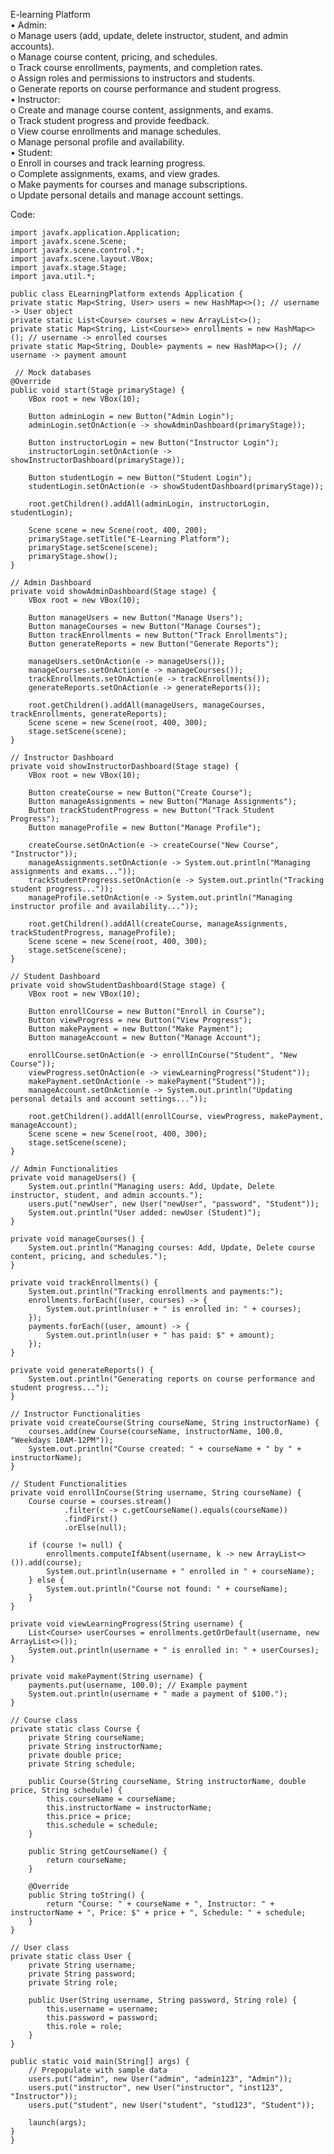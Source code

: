 E-learning Platform
<br>
• Admin:
<br>
o Manage users (add, update, delete instructor, student, and admin accounts).
<br>
o Manage course content, pricing, and schedules.
<br>
o Track course enrollments, payments, and completion rates.
<br>
o Assign roles and permissions to instructors and students.
<br>
o Generate reports on course performance and student progress.
<br>
• Instructor:
<br>
o Create and manage course content, assignments, and exams.
<br>
o Track student progress and provide feedback.
<br>
o View course enrollments and manage schedules.
<br>
o Manage personal profile and availability.
<br>
• Student:
<br>
o Enroll in courses and track learning progress.
<br>
o Complete assignments, exams, and view grades.
<br>
o Make payments for courses and manage subscriptions.
<br>
o Update personal details and manage account settings.
<br>

Code:
<br>

    import javafx.application.Application;
    import javafx.scene.Scene;
    import javafx.scene.control.*;
    import javafx.scene.layout.VBox;
    import javafx.stage.Stage;
    import java.util.*;

    public class ELearningPlatform extends Application {
    private static Map<String, User> users = new HashMap<>(); // username -> User object
    private static List<Course> courses = new ArrayList<>();
    private static Map<String, List<Course>> enrollments = new HashMap<>(); // username -> enrolled courses
    private static Map<String, Double> payments = new HashMap<>(); // username -> payment amount

     // Mock databases
    @Override
    public void start(Stage primaryStage) {
        VBox root = new VBox(10);

        Button adminLogin = new Button("Admin Login");
        adminLogin.setOnAction(e -> showAdminDashboard(primaryStage));

        Button instructorLogin = new Button("Instructor Login");
        instructorLogin.setOnAction(e -> showInstructorDashboard(primaryStage));

        Button studentLogin = new Button("Student Login");
        studentLogin.setOnAction(e -> showStudentDashboard(primaryStage));

        root.getChildren().addAll(adminLogin, instructorLogin, studentLogin);

        Scene scene = new Scene(root, 400, 200);
        primaryStage.setTitle("E-Learning Platform");
        primaryStage.setScene(scene);
        primaryStage.show();
    }

    // Admin Dashboard
    private void showAdminDashboard(Stage stage) {
        VBox root = new VBox(10);

        Button manageUsers = new Button("Manage Users");
        Button manageCourses = new Button("Manage Courses");
        Button trackEnrollments = new Button("Track Enrollments");
        Button generateReports = new Button("Generate Reports");

        manageUsers.setOnAction(e -> manageUsers());
        manageCourses.setOnAction(e -> manageCourses());
        trackEnrollments.setOnAction(e -> trackEnrollments());
        generateReports.setOnAction(e -> generateReports());

        root.getChildren().addAll(manageUsers, manageCourses, trackEnrollments, generateReports);
        Scene scene = new Scene(root, 400, 300);
        stage.setScene(scene);
    }

    // Instructor Dashboard
    private void showInstructorDashboard(Stage stage) {
        VBox root = new VBox(10);

        Button createCourse = new Button("Create Course");
        Button manageAssignments = new Button("Manage Assignments");
        Button trackStudentProgress = new Button("Track Student Progress");
        Button manageProfile = new Button("Manage Profile");

        createCourse.setOnAction(e -> createCourse("New Course", "Instructor"));
        manageAssignments.setOnAction(e -> System.out.println("Managing assignments and exams..."));
        trackStudentProgress.setOnAction(e -> System.out.println("Tracking student progress..."));
        manageProfile.setOnAction(e -> System.out.println("Managing instructor profile and availability..."));

        root.getChildren().addAll(createCourse, manageAssignments, trackStudentProgress, manageProfile);
        Scene scene = new Scene(root, 400, 300);
        stage.setScene(scene);
    }

    // Student Dashboard
    private void showStudentDashboard(Stage stage) {
        VBox root = new VBox(10);

        Button enrollCourse = new Button("Enroll in Course");
        Button viewProgress = new Button("View Progress");
        Button makePayment = new Button("Make Payment");
        Button manageAccount = new Button("Manage Account");

        enrollCourse.setOnAction(e -> enrollInCourse("Student", "New Course"));
        viewProgress.setOnAction(e -> viewLearningProgress("Student"));
        makePayment.setOnAction(e -> makePayment("Student"));
        manageAccount.setOnAction(e -> System.out.println("Updating personal details and account settings..."));

        root.getChildren().addAll(enrollCourse, viewProgress, makePayment, manageAccount);
        Scene scene = new Scene(root, 400, 300);
        stage.setScene(scene);
    }

    // Admin Functionalities
    private void manageUsers() {
        System.out.println("Managing users: Add, Update, Delete instructor, student, and admin accounts.");
        users.put("newUser", new User("newUser", "password", "Student"));
        System.out.println("User added: newUser (Student)");
    }

    private void manageCourses() {
        System.out.println("Managing courses: Add, Update, Delete course content, pricing, and schedules.");
    }

    private void trackEnrollments() {
        System.out.println("Tracking enrollments and payments:");
        enrollments.forEach((user, courses) -> {
            System.out.println(user + " is enrolled in: " + courses);
        });
        payments.forEach((user, amount) -> {
            System.out.println(user + " has paid: $" + amount);
        });
    }

    private void generateReports() {
        System.out.println("Generating reports on course performance and student progress...");
    }

    // Instructor Functionalities
    private void createCourse(String courseName, String instructorName) {
        courses.add(new Course(courseName, instructorName, 100.0, "Weekdays 10AM-12PM"));
        System.out.println("Course created: " + courseName + " by " + instructorName);
    }

    // Student Functionalities
    private void enrollInCourse(String username, String courseName) {
        Course course = courses.stream()
                .filter(c -> c.getCourseName().equals(courseName))
                .findFirst()
                .orElse(null);

        if (course != null) {
            enrollments.computeIfAbsent(username, k -> new ArrayList<>()).add(course);
            System.out.println(username + " enrolled in " + courseName);
        } else {
            System.out.println("Course not found: " + courseName);
        }
    }

    private void viewLearningProgress(String username) {
        List<Course> userCourses = enrollments.getOrDefault(username, new ArrayList<>());
        System.out.println(username + " is enrolled in: " + userCourses);
    }

    private void makePayment(String username) {
        payments.put(username, 100.0); // Example payment
        System.out.println(username + " made a payment of $100.");
    }

    // Course class
    private static class Course {
        private String courseName;
        private String instructorName;
        private double price;
        private String schedule;

        public Course(String courseName, String instructorName, double price, String schedule) {
            this.courseName = courseName;
            this.instructorName = instructorName;
            this.price = price;
            this.schedule = schedule;
        }

        public String getCourseName() {
            return courseName;
        }

        @Override
        public String toString() {
            return "Course: " + courseName + ", Instructor: " + instructorName + ", Price: $" + price + ", Schedule: " + schedule;
        }
    }

    // User class
    private static class User {
        private String username;
        private String password;
        private String role;

        public User(String username, String password, String role) {
            this.username = username;
            this.password = password;
            this.role = role;
        }
    }

    public static void main(String[] args) {
        // Prepopulate with sample data
        users.put("admin", new User("admin", "admin123", "Admin"));
        users.put("instructor", new User("instructor", "inst123", "Instructor"));
        users.put("student", new User("student", "stud123", "Student"));

        launch(args);
    }
    }

